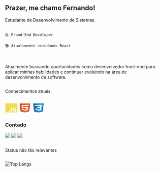 ## Prazer, me chamo Fernando!

Estudante de Desenvolvimento de Sistemas.
<br>
<br>

    💻 Frond-End Developer

    📚 Atualemente estudando React 

   <!--❤️ Adoro construir, da imagem, à programações.-->
   
<br>
<br>
Atualmente buscando oportunidades como desenvolvedor front-end para aplicar minhas habilidades e continuar evoluindo na área de desenvolvimento de software.

##

Conhecimentos atuais:

<div style="display: inline_block;"><br>
    <img align="center" alt="KranioH-Js" height="30" width="40" src="https://raw.githubusercontent.com/devicons/devicon/master/icons/javascript/javascript-plain.svg">
    <!-- <img align="center" alt="KranioH-Js" height="30" width="40" src="https://raw.githubusercontent.com/devicons/devicon/master/icons/typescript/typescript-plain.svg"> -->
    <img align="center" alt="KranioH-HTML" height="30" width="40" src="https://raw.githubusercontent.com/devicons/devicon/master/icons/html5/html5-original.svg">
    <img align="center" alt="KranioH-CSS" height="30" width="40" src="https://raw.githubusercontent.com/devicons/devicon/master/icons/css3/css3-original.svg">
    <!-- <img align="center" alt="KranioH-Python" height="30" width="40" src="https://raw.githubusercontent.com/devicons/devicon/master/icons/python/python-plain.svg">
    <img align="center" alt="KranioH-Python" height="30" width="40" src="https://raw.githubusercontent.com/devicons/devicon/master/icons/react/react-original.svg">
    <img align="center" alt="KranioH-Python" height="30" width="40" src="https://raw.githubusercontent.com/devicons/devicon/master/icons/figma/figma-original.svg"> -->
</div>

<!--
##
Designs:

<div style="display: inline_block;"><br>
    <img align="center" alt="KranioH-Python" height="30" width="40" src="https://raw.githubusercontent.com/devicons/devicon/master/icons/figma/figma-original.svg">
    <img align="center" alt="KranioH-Python" height="30" width="40" src="https://raw.githubusercontent.com/devicons/devicon/master/icons/canva/canva-original.svg">
    <img align="center" alt="KranioH-Python" height="30" width="40" src="https://raw.githubusercontent.com/devicons/devicon/master/icons/illustrator/illustrator-line.svg">
</div>
-->

##

### Contado

<div>
    <a href="https://www.linkedin.com/in/slvfernando/"><img src="https://img.shields.io/badge/LinkedIn-0077B5?style=for-the-badge&logo=linkedin&logoColor=white"></a>
    <a href="https://mail.google.com/mail/u/0/?tab=rm&ogbl#inbox"><img src="https://img.shields.io/badge/Gmail-D14836?style=for-the-badge&logo=gmail&logoColor=white"></a>
    <a href="https://www.instagram.com/kranio.h/"><img src="https://img.shields.io/badge/Instagram-E4405F?style=for-the-badge&logo=instagram&logoColor=white"></a>
    <!-- <a href=""><img src="https://img.shields.io/badge/Twitter-1DA1F2?style=for-the-badge&logo=twitter&logoColor=white"></a> -->
</div>

##
Status não tão relevantes
<div style="display: inline-flex;>

![Anurag's GitHub stats](https://github-readme-stats.vercel.app/api?username=KranioH&show_icons=true&theme=merko)

![Top Langs](https://github-readme-stats.vercel.app/api/top-langs/?username=KranioH&hide_progress=true)

<!-- <img src="https://github-readme-stats.vercel.app/api/top-langs/?username=KranioH&layout=compact&hide_border=true&title_color=00bfbf&text_color=00bfbf&bg_color=0d1117"> -->

</div>

<!--
# Adicionar texto ao Linkedin:

    "Sou Fernando Silva, estudante de Desenvolvimento de Sistemas. Possuo experiência em Front-End com JavaScript.

    Estou buscando oportunidades como desenvolvedor front-end para aplicar minhas habilidades e continuar evoluindo na área de desenvolvimento de software."
-->
